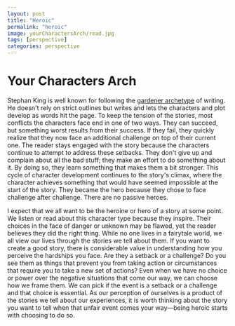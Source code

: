 ```yaml
---
layout: post
title: "Heroic"
permalink: "heroic"
image: yourCharactersArch/road.jpg
tags: [perspective]
categories: perspective
---
```


# Your Characters Arch

Stephan King is well known for following the [gardener archetype](https://alexjcobalt.com/2019/09/18/opinion-the-gardener-vs-the-architect/) of writing. He doesn't rely on strict outlines but writes and lets the characters and plot develop as words hit the page. To keep the tension of the stories, most conflicts the characters face end in one of two ways. They can succeed, but something worst results from their success. If they fail, they quickly realize that they now face an additional challenge on top of their current one. The reader stays engaged with the story because the characters continue to attempt to address these setbacks. They don't give up and complain about all the bad stuff; they make an effort to do something about it. By doing so,  they learn something that makes them a bit stronger. This cycle of character development continues to the story's climax, where the character achieves something that would have seemed impossible at the start of the story. They became the hero because they chose to face challenge after challenge. There are no passive heroes.

I expect that we all want to be the heroine or hero of a story at some point. We listen or read about this character type because they inspire. Their choices in the face of danger or unknown may be flawed, yet the reader believes they did the right thing. While no one lives in a fairytale world, we all view our lives through the stories we tell about them. If you want to create a good story, there is considerable value in understanding how you perceive the hardships you face.  Are they a setback or a challenge? Do you see them as things that prevent you from taking action or circumstances that require you to take a new set of actions? Even when we have no choice or power over the negative situations that come our way, we can choose how we frame them. We can pick if the event is a setback or a challenge and that choice is essential. As our perception of ourselves is a product of the stories we tell about our experiences, it is worth thinking about the story you want to tell when that unfair event comes your way—being heroic starts with choosing to do so.
